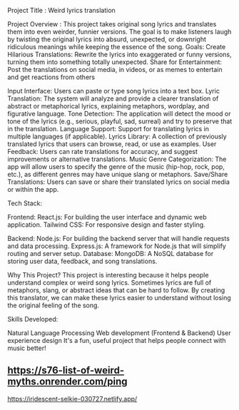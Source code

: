 
Project Title : Weird lyrics translation

Project Overview : This project takes original song lyrics and translates them into even weirder, funnier versions. The goal is to make listeners laugh by twisting the original lyrics into absurd, unexpected, or downright ridiculous meanings while keeping the essence of the song. Goals: Create Hilarious Translations: Rewrite the lyrics into exaggerated or funny versions, turning them into something totally unexpected. Share for Entertainment: Post the translations on social media, in videos, or as memes to entertain and get reactions from others

Input Interface: Users can paste or type song lyrics into a text box.
Lyric Translation: The system will analyze and provide a clearer translation of abstract or metaphorical lyrics, explaining metaphors, wordplay, and figurative language.
Tone Detection: The application will detect the mood or tone of the lyrics (e.g., serious, playful, sad, surreal) and try to preserve that in the translation.
Language Support: Support for translating lyrics in multiple languages (if applicable).
Lyrics Library:
A collection of previously translated lyrics that users can browse, read, or use as examples.
User Feedback: Users can rate translations for accuracy, and suggest improvements or alternative translations.
Music Genre Categorization: The app will allow users to specify the genre of the music (hip-hop, rock, pop, etc.), as different genres may have unique slang or metaphors.
Save/Share Translations: Users can save or share their translated lyrics on social media or within the app.

Tech Stack:

Frontend:
React.js: For building the user interface and dynamic web application.
Tailwind CSS: For responsive design and faster styling.

Backend:
Node.js: For building the backend server that will handle requests and data processing.
Express.js: A framework for Node.js that will simplify routing and server setup.
Database:
MongoDB: A NoSQL database for storing user data, feedback, and song translations.


Why This Project?
This project is interesting because it helps people understand complex or weird song lyrics. Sometimes lyrics are full of metaphors, slang, or abstract ideas that can be hard to follow. By creating this translator, we can make these lyrics easier to understand without losing the original feeling of the song.

Skills Developed:

Natural Language Processing
Web development (Frontend & Backend)
User experience design
It's a fun, useful project that helps people connect with music better!

## https://s76-list-of-weird-myths.onrender.com/ping

https://iridescent-selkie-030727.netlify.app/ 
